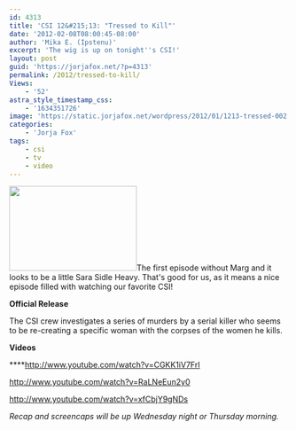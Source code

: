 ```yaml
---
id: 4313
title: 'CSI 12&#215;13: "Tressed to Kill"'
date: '2012-02-08T08:00:45-08:00'
author: 'Mika E. (Ipstenu)'
excerpt: 'The wig is up on tonight''s CSI!'
layout: post
guid: 'https://jorjafox.net/?p=4313'
permalink: /2012/tressed-to-kill/
Views:
    - '52'
astra_style_timestamp_css:
    - '1634351726'
image: 'https://static.jorjafox.net/wordpress/2012/01/1213-tressed-002.jpg'
categories:
    - 'Jorja Fox'
tags:
    - csi
    - tv
    - video
---
```


<a href="//static.jorjafox.net/wordpress/2012/01/1213-tressed-002.jpg"><img class="alignleft size-medium wp-image-4266" title="CSI: CRIME SCENE INVESTIGATION" src="//static.jorjafox.net/wordpress/2012/01/1213-tressed-002-230x153.jpg" alt="" width="230" height="153" /></a>The first episode without Marg and it looks to be a little Sara Sidle Heavy. That's good for us, as it means a nice episode filled with watching our favorite CSI!

**Official Release**

The CSI crew investigates a series of murders by a serial killer who seems to be re-creating a specific woman with the corpses of the women he kills.

**Videos**

****http://www.youtube.com/watch?v=CGKK1iV7FrI

http://www.youtube.com/watch?v=RaLNeEun2y0

http://www.youtube.com/watch?v=xfCbjY9gNDs

_Recap and screencaps will be up Wednesday night or Thursday morning._
